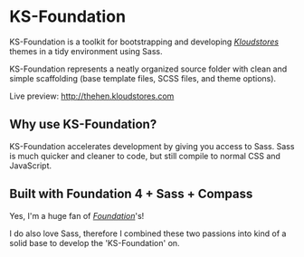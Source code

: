 KS-Foundation
=============

KS-Foundation is a toolkit for bootstrapping and developing  *[Kloudstores](http://www.kloudstores.com)* themes in a tidy environment using Sass.

KS-Foundation represents a neatly organized source folder with clean and simple scaffolding (base template files, SCSS files, and theme options).

Live preview: http://thehen.kloudstores.com


Why use KS-Foundation?
----------------------

KS-Foundation accelerates development by giving you access to Sass. Sass is much quicker and cleaner to code, but still compile to normal CSS and JavaScript.


Built with Foundation 4 + Sass + Compass
----------------------------------------

Yes, I'm a huge fan of *[Foundation](http://foundation.zurb.com)*'s!

I do also love Sass, therefore I combined these two passions into kind of a solid base to develop the 'KS-Foundation' on.


